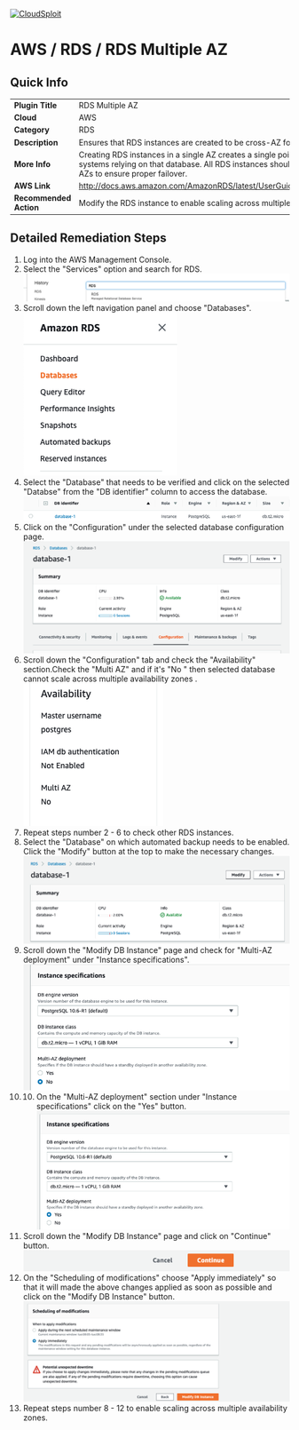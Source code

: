 [![CloudSploit](https://cloudsploit.com/img/logo-new-big-text-100.png "CloudSploit")](https://cloudsploit.com)

# AWS / RDS / RDS Multiple AZ

## Quick Info

| | |
|-|-|
| **Plugin Title** | RDS Multiple AZ |
| **Cloud** | AWS |
| **Category** | RDS |
| **Description** | Ensures that RDS instances are created to be cross-AZ for high availability. |
| **More Info** | Creating RDS instances in a single AZ creates a single point of failure for all systems relying on that database. All RDS instances should be created in multiple AZs to ensure proper failover. |
| **AWS Link** | http://docs.aws.amazon.com/AmazonRDS/latest/UserGuide/Concepts.MultiAZ.html |
| **Recommended Action** | Modify the RDS instance to enable scaling across multiple availability zones. |

## Detailed Remediation Steps
1. Log into the AWS Management Console.
2. Select the "Services" option and search for RDS. </br> <img src="/resources/aws/rds/rds-multiple-az/step2.png"/>
3. Scroll down the left navigation panel and choose "Databases". </br> <img src="/resources/aws/rds/rds-multiple-az/step3.png"/>
4. Select the "Database" that needs to be verified and click on the  selected "Databse" from the "DB identifier" column to access the database.</br><img src="/resources/aws/rds/rds-multiple-az/step4.png"/>
5. Click on the "Configuration" under the selected database configuration page.</br><img src="/resources/aws/rds/rds-multiple-az/step5.png"/>
6. Scroll down the "Configuration" tab and check the "Availability" section.Check the "Multi AZ" and if it's "No " then selected database cannot scale across multiple availability zones .</br><img src="/resources/aws/rds/rds-multiple-az/step6.png"/>
7. Repeat steps number 2 - 6 to check other RDS instances. </br>
8. Select the "Database" on which automated backup needs to be enabled. Click the "Modify" button at the top to make the necessary changes.</br><img src="/resources/aws/rds/rds-multiple-az/step8.png"/>
9. Scroll down the "Modify DB Instance" page and check for "Multi-AZ deployment" under "Instance specifications".</br><img src="/resources/aws/rds/rds-multiple-az/step9.png"/>
10. 10. On the "Multi-AZ deployment" section under "Instance specifications" click on the "Yes" button.</br><img src="/resources/aws/rds/rds-multiple-az/step10.png"/>
11. Scroll down the "Modify DB Instance" page and click on "Continue" button. </br><img src="/resources/aws/rds/rds-multiple-az/step11.png"/>
12. On the "Scheduling of modifications" choose "Apply immediately" so that it will made the above changes applied as soon as possible and click on the "Modify DB Instance" button. </br><img src="/resources/aws/rds/rds-multiple-az/step12.png"/>
13. Repeat steps number 8 - 12 to enable scaling across multiple availability zones.</br>
